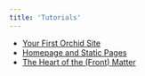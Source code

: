 ```yaml
---
title: 'Tutorials'
---
```


* [Your First Orchid Site](your-first-orchid-site.md)
* [Homepage and Static Pages](homepage-and-static-pages.md)
* [The Heart of the (Front) Matter](heart-of-the-front-matter.md)
